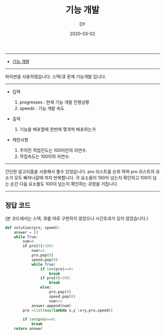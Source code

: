 ﻿---
layout: post
title:  "기능 개발"
date:   2020-03-02
author: DY
comments: true
categories: programmers
---

---
* [기능 개발](https://programmers.co.kr/learn/courses/30/lessons/42586)

---
파이썬을 사용하였습니다.
스택/큐 문제 기능개발 입니다.

---
- 입력
  1. progresses : 현재 기능 개발 진행상황
  2. speeds : 기능 개발 속도

- 출력
  1. 기능을 배포할때 한번에 몇개씩 배포하는가

- 제한사항
  1. 주어진 작업진도는 100미만의 자연수.
  2. 작업속도는 100이하 자연수.

---
간단한 알고리즘을 사용해서 풀수 있었습니다.
pro 리스트를 순회 하며 pro 리스트의 요소가 모두 빠져나갈때 까지 반복합니다. 각 요소들이 100이 넘는지 확인하고 100이 넘는 순간 다음 요소들도 100이 넘는지 확인하는 과정을 거칩니다.

---
## 정답 코드
(본 코드에서는 스텍, 큐를 따로 구현하지 않았으나 시간초과가 있지 않았습니다.)

```python
def solution(pro, speed):
    answer = []
    while True:
        num=0
        if pro[0]>100:
            num+=1
            pro.pop(0)
            speed.pop(0)
            while True:
                if len(pro)==0:
                    break
                if pro[0]<100:
                    break
                else:
                    pro.pop(0)
                    speed.pop(0)
                    num+=1
            answer.append(num)
        pro =list(map(lambda x,y :x+y,pro,speed))
 
        if len(pro)==0:
            break
    return answer

```



